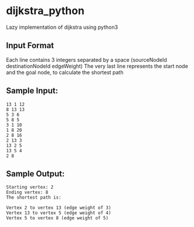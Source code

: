 # dijkstra_python
Lazy implementation of dijkstra using python3

## Input Format
Each line contains 3 integers separated by a space (sourceNodeId destinationNodeId edgeWeight)
The very last line represents the start node and the goal node, to calculate the shortest path

## Sample Input:
```
13 1 12
8 13 13
5 3 6
5 8 5
3 1 10
1 8 20
2 8 16
2 13 3
13 2 5
13 5 4
2 8 
```


## Sample Output:
```
Starting vertex: 2
Ending vertex: 8
The shortest path is:

Vertex 2 to vertex 13 (edge weight of 3)
Vertex 13 to vertex 5 (edge weight of 4)
Vertex 5 to vertex 8 (edge weight of 5)
```
